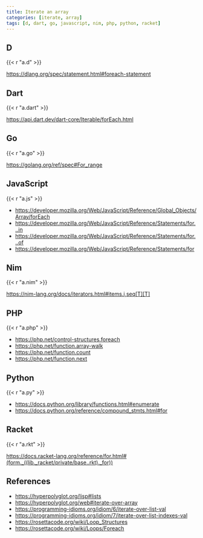 ```yaml
---
title: Iterate an array
categories: [iterate, array]
tags: [d, dart, go, javascript, nim, php, python, racket]
---
```


## D

{{< r "a.d" >}}

<https://dlang.org/spec/statement.html#foreach-statement>

## Dart

{{< r "a.dart" >}}

<https://api.dart.dev/dart-core/Iterable/forEach.html>

## Go

{{< r "a.go" >}}

<https://golang.org/ref/spec#For_range>

## JavaScript

{{< r "a.js" >}}

- <https://developer.mozilla.org/Web/JavaScript/Reference/Global_Objects/Array/forEach>
- <https://developer.mozilla.org/Web/JavaScript/Reference/Statements/for...in>
- <https://developer.mozilla.org/Web/JavaScript/Reference/Statements/for...of>
- <https://developer.mozilla.org/Web/JavaScript/Reference/Statements/for>

## Nim

{{< r "a.nim" >}}

<https://nim-lang.org/docs/iterators.html#items.i,seq[T][T]>

## PHP

{{< r "a.php" >}}

- <https://php.net/control-structures.foreach>
- <https://php.net/function.array-walk>
- <https://php.net/function.count>
- <https://php.net/function.next>

## Python

{{< r "a.py" >}}

- <https://docs.python.org/library/functions.html#enumerate>
- <https://docs.python.org/reference/compound_stmts.html#for>

## Racket

{{< r "a.rkt" >}}

<https://docs.racket-lang.org/reference/for.html#(form._((lib._racket/private/base..rkt)._for))>

## References

- <https://hyperpolyglot.org/lisp#lists>
- <https://hyperpolyglot.org/web#iterate-over-array>
- <https://programming-idioms.org/idiom/6/iterate-over-list-val>
- <https://programming-idioms.org/idiom/7/iterate-over-list-indexes-val>
- <https://rosettacode.org/wiki/Loop_Structures>
- <https://rosettacode.org/wiki/Loops/Foreach>
